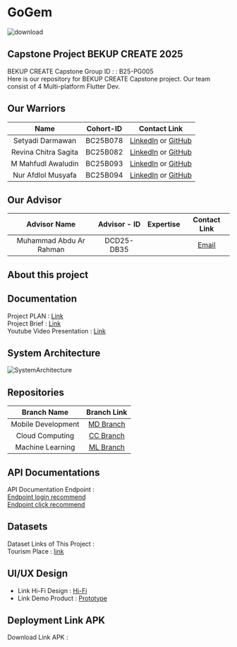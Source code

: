 # GoGem
![download]()
## Capstone Project BEKUP CREATE 2025

BEKUP CREATE Capstone Group ID : : B25-PG005	<br>
Here is our repository for BEKUP CREATE Capstone project. Our team consist of 4 Multi-platform Flutter Dev.

## Our Warriors

|              Name              | Cohort-ID          |                                                       Contact Link                                                       |
| :----------------------------: | :----------------: | :----------------------------------------------------------------------------------------------------------------------: |
|  Setyadi Darmawan              | BC25B078           |            [LinkedIn]() or [GitHub]()             |
|  Revina Chitra Sagita          | BC25B082           |                [LinkedIn]() or [GitHub]()                |
|  M Mahfudl Awaludin            | BC25B093           |                [LinkedIn]() or [GitHub]()                |
|  Nur Afdlol Musyafa            | BC25B094           |              [LinkedIn]() or [GitHub]()               |


## Our Advisor 
|              Advisor Name              | Advisor - ID |   Expertise        |                                                       Contact Link                                   |
| :------------------------------------: | :----------: | :----------------: | :--------------------------------------------------------------------------------------------------: |
| Muhammad Abdu Ar Rahman                |  DCD25-DB35  |   |            [Email]()             |

## About this project

    

## Documentation
Project PLAN : [Link]() <br>
Project Brief : [Link]() <br>
Youtube Video Presentation : [Link]()

## System Architecture

![SystemArchitecture]()

## Repositories

|    Branch Name     |                                      Branch Link                                         |
| :----------------: | :--------------------------------------------------------------------------------------: |
| Mobile Development | [MD Branch]() |
|  Cloud Computing   | [CC Branch]()      |
|  Machine Learning  | [ML Branch]()       |

## API Documentations

API Documentation Endpoint : <br>
[Endpoint login recommend]() <br>
[Endpoint click recommend]()

## Datasets

Dataset Links of This Project :<br>
Tourism Place : [link]() <br>



## UI/UX Design

- Link Hi-Fi Design : [Hi-Fi]() <br>
- Link Demo Product : [Prototype]()

## Deployment Link APK 

Download Link APK  :<br>[]()



